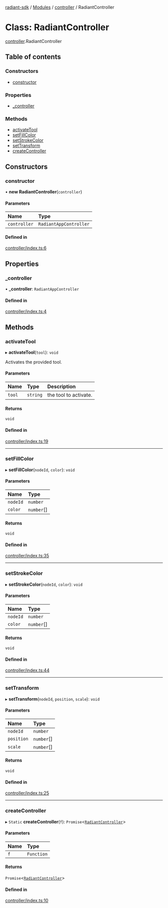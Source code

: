 [radiant-sdk](../README.md) / [Modules](../modules.md) / [controller](../modules/controller.md) / RadiantController

# Class: RadiantController

[controller](../modules/controller.md).RadiantController

## Table of contents

### Constructors

- [constructor](controller.RadiantController.md#constructor)

### Properties

- [\_controller](controller.RadiantController.md#_controller)

### Methods

- [activateTool](controller.RadiantController.md#activatetool)
- [setFillColor](controller.RadiantController.md#setfillcolor)
- [setStrokeColor](controller.RadiantController.md#setstrokecolor)
- [setTransform](controller.RadiantController.md#settransform)
- [createController](controller.RadiantController.md#createcontroller)

## Constructors

### constructor

• **new RadiantController**(`controller`)

#### Parameters

| Name | Type |
| :------ | :------ |
| `controller` | `RadiantAppController` |

#### Defined in

[controller/index.ts:6](https://github.com/radiant-labs/radiant/blob/10f16bf/sdk/web/src/controller/index.ts#L6)

## Properties

### \_controller

• **\_controller**: `RadiantAppController`

#### Defined in

[controller/index.ts:4](https://github.com/radiant-labs/radiant/blob/10f16bf/sdk/web/src/controller/index.ts#L4)

## Methods

### activateTool

▸ **activateTool**(`tool`): `void`

Activates the provided tool.

#### Parameters

| Name | Type | Description |
| :------ | :------ | :------ |
| `tool` | `string` | the tool to activate. |

#### Returns

`void`

#### Defined in

[controller/index.ts:19](https://github.com/radiant-labs/radiant/blob/10f16bf/sdk/web/src/controller/index.ts#L19)

___

### setFillColor

▸ **setFillColor**(`nodeId`, `color`): `void`

#### Parameters

| Name | Type |
| :------ | :------ |
| `nodeId` | `number` |
| `color` | `number`[] |

#### Returns

`void`

#### Defined in

[controller/index.ts:35](https://github.com/radiant-labs/radiant/blob/10f16bf/sdk/web/src/controller/index.ts#L35)

___

### setStrokeColor

▸ **setStrokeColor**(`nodeId`, `color`): `void`

#### Parameters

| Name | Type |
| :------ | :------ |
| `nodeId` | `number` |
| `color` | `number`[] |

#### Returns

`void`

#### Defined in

[controller/index.ts:44](https://github.com/radiant-labs/radiant/blob/10f16bf/sdk/web/src/controller/index.ts#L44)

___

### setTransform

▸ **setTransform**(`nodeId`, `position`, `scale`): `void`

#### Parameters

| Name | Type |
| :------ | :------ |
| `nodeId` | `number` |
| `position` | `number`[] |
| `scale` | `number`[] |

#### Returns

`void`

#### Defined in

[controller/index.ts:25](https://github.com/radiant-labs/radiant/blob/10f16bf/sdk/web/src/controller/index.ts#L25)

___

### createController

▸ `Static` **createController**(`f`): `Promise`<[`RadiantController`](controller.RadiantController.md)\>

#### Parameters

| Name | Type |
| :------ | :------ |
| `f` | `Function` |

#### Returns

`Promise`<[`RadiantController`](controller.RadiantController.md)\>

#### Defined in

[controller/index.ts:10](https://github.com/radiant-labs/radiant/blob/10f16bf/sdk/web/src/controller/index.ts#L10)
